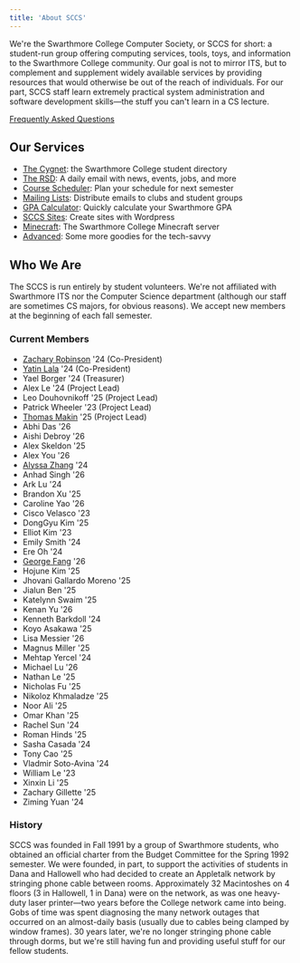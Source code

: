 ```yaml
---
title: 'About SCCS'
---
```


We're the Swarthmore College Computer Society, or SCCS for short: a student-run group offering
computing services, tools, toys, and information to the Swarthmore College community. Our goal is
not to mirror ITS, but to complement and supplement widely available services by providing resources
that would otherwise be out of the reach of individuals. For our part, SCCS staff learn extremely
practical system administration and software development skills&mdash;the stuff you can't learn in a
CS lecture.

[Frequently Asked Questions](/docs/faq)

## Our Services

- [The Cygnet](https://cygnet.sccs.swarthmore.edu): the Swarthmore College student directory
- [The RSD](https://rsd.sccs.swarthmore.edu): A daily email with news, events, jobs, and more
- [Course Scheduler](https://schedule.sccs.swarthmore.edu): Plan your schedule for next semester
- [Mailing Lists](https://lists.sccs.swarthmore.edu): Distribute emails to clubs and student groups
- [GPA Calculator](https://gpacalc.sccs.swarthmore.edu): Quickly calculate your Swarthmore GPA
- [SCCS Sites](https://sites.sccs.swarthmore.edu): Create sites with Wordpress
- [Minecraft](https://www.sccs.swarthmore.edu/minecraft): The Swarthmore College Minecraft server
- [Advanced](/docs/advanced-services): Some more goodies for the tech-savvy

## Who We Are

The SCCS is run entirely by student volunteers. We're not affiliated with Swarthmore ITS nor the
Computer Science department (although our staff are sometimes CS majors, for obvious reasons). We
accept new members at the beginning of each fall semester.

### Current Members

- [Zachary Robinson](https://robinsonz.me) '24 (Co-President)
- [Yatin Lala](https://yatin.cc) '24 (Co-President)
- Yael Borger '24 (Treasurer)
- Alex Le '24 (Project Lead)
- Leo Douhovnikoff '25 (Project Lead)
- Patrick Wheeler '23 (Project Lead)
- [Thomas Makin](https://thomasmak.in/) '25 (Project Lead)
- Abhi Das '26
- Aishi Debroy '26
- Alex Skeldon '25
- Alex You '26
- [Alyssa Zhang](https://www.alyssamzhang.com/)  '24
- Anhad Singh '26
- Ark Lu '24
- Brandon Xu '25
- Caroline Yao '26
- Cisco Velasco '23
- DongGyu Kim '25
- Elliot Kim '23
- Emily Smith '24
- Ere Oh '24
- [George Fang](https://spazzinq.org/) '26
- Hojune Kim '25
- Jhovani Gallardo Moreno '25
- Jialun Ben '25
- Katelynn Swaim '25
- Kenan Yu '26
- Kenneth Barkdoll '24
- Koyo Asakawa '25
- Lisa Messier '26
- Magnus Miller '25
- Mehtap Yercel '24
- Michael Lu '26
- Nathan Le '25
- Nicholas Fu '25
- Nikoloz Khmaladze '25
- Noor Ali '25
- Omar Khan '25
- Rachel Sun '24
- Roman Hinds '25
- Sasha Casada '24
- Tony Cao '25
- Vladmir Soto-Avina '24
- William Le '23
- Xinxin Li '25
- Zachary Gillette '25
- Ziming Yuan '24

### History

SCCS was founded in Fall 1991 by a group of Swarthmore students, who obtained an official charter
from the Budget Committee for the Spring 1992 semester. We were founded, in part, to support the
activities of students in Dana and Hallowell who had decided to create an Appletalk network by
stringing phone cable between rooms. Approximately 32 Macintoshes on 4 floors (3 in Hallowell, 1 in
Dana) were on the network, as was one heavy-duty laser printer&mdash;two years before the College
network came into being. Gobs of time was spent diagnosing the many network outages that occurred on
an almost-daily basis (usually due to cables being clamped by window frames). 30 years later, we're
no longer stringing phone cable through dorms, but we're still having fun and providing useful stuff
for our fellow students.
